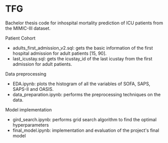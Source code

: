 # TFG
Bachelor thesis code for inhospital mortality prediction of ICU patients from the MIMIC-III dataset.

Patient Cohort
  - adults_first_admission_v2.sql: gets the basic information of the first hospital admission for adult patients [15, 90].
  - last_icustay.sql: gets the icustay_id of the last icustay from the first admission for adult patients.
  
Data preprocessing
  - EDA.ipynb: plots the histogram of all the variables of SOFA, SAPS, SAPS-II and OASIS.
  - data_preparation.ipynb: performs the preprocessing techniques on the data.
  
Model implementation
  - gird_search.ipynb: performs grid search algorithm to find the optimal hyperparameters
  - final_model.ipynb: implementation and evaluation of the project's final model
